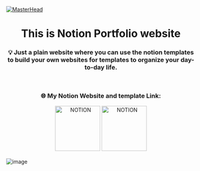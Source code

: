 <!-- MasterHead -->
<a href="https://JoshuaThadi.io">
    <img src="https://github.com/JoshuaThadi/Notion-O-Motion/blob/main/Screenshot%202024-09-12%20212719.png" alt="MasterHead">
</a>

<div align="left">
<h1 align="center">This is Notion Portfolio website</h1>

<h3 align="center">💡 Just a plain website where you can use the notion templates to build your own websites for templates to organize your day-to-day life.</h2>
<br/>

<div align="center">
    <h3>🌐 My Notion Website and template Link:</h3>
   <a href="https://masterjudah-notion-website.super.site/" target="_blank"><img width="120px" src="https://img.shields.io/badge/NOTION-000000?style=for-the-badge&logo=Notion&logoColor=white" alt="NOTION"></a>
    <a href="https://soft-saturn-e55.notion.site/Let-s-Do-Today-2f75182f90ee4e8b8cfcb5f5bda9e645" target="_blank">
        <img width="120px" src="https://img.shields.io/badge/NOTION-ffffff?style=for-the-badge&logo=Notion&logoColor=black" alt="NOTION"></a>
</div>


<br/>


</div>

<div align="center">
    <img align="left" alt="image" width="auto" src="https://github.com/JoshuaThadi/Notion-O-Motion/blob/main/Screenshot%202024-09-12%20214332.png">
</div>
